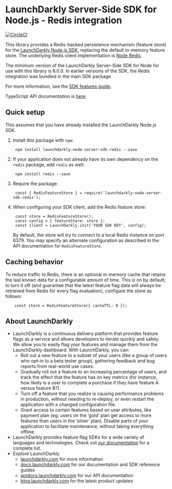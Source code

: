 # LaunchDarkly Server-Side SDK for Node.js - Redis integration

[![CircleCI](https://circleci.com/gh/launchdarkly/node-server-sdk-redis.svg?style=svg)](https://circleci.com/gh/launchdarkly/node-server-sdk-redis)

This library provides a Redis-backed persistence mechanism (feature store) for the [LaunchDarkly Node.js SDK](https://github.com/launchdarkly/node-server-sdk), replacing the default in-memory feature store. The underlying Redis client implementation is [Node Redis](https://www.npmjs.com/package/redis).

The minimum version of the LaunchDarkly Server-Side SDK for Node for use with this library is 6.0.0. In earlier versions of the SDK, the Redis integration was bundled in the main SDK package.

For more information, see the [SDK features guide](https://docs.launchdarkly.com/sdk/features/database-integrations).

TypeScript API documentation is [here](https://launchdarkly.github.io/node-server-sdk-redis).

## Quick setup

This assumes that you have already installed the LaunchDarkly Node.js SDK.

1. Install this package with `npm`:

        npm install launchdarkly-node-server-sdk-redis --save

2. If your application does not already have its own dependency on the `redis` package, add `redis` as well:

        npm install redis --save

3. Require the package:

        const { RedisFeatureStore } = require('launchdarkly-node-server-sdk-redis');

4. When configuring your SDK client, add the Redis feature store:

        const store = RedisFeatureStore();
        const config = { featureStore: store };
        const client = LaunchDarkly.init('YOUR SDK KEY', config);

    By default, the store will try to connect to a local Redis instance on port 6379. You may specify an alternate configuration as described in the API documentation for `RedisFeatureStore`.

## Caching behavior

To reduce traffic to Redis, there is an optional in-memory cache that retains the last known data for a configurable amount of time. This is on by default; to turn it off (and guarantee that the latest feature flag data will always be retrieved from Redis for every flag evaluation), configure the store as follows:

        const store = RedisFeatureStore({ cacheTTL: 0 });

## About LaunchDarkly

* LaunchDarkly is a continuous delivery platform that provides feature flags as a service and allows developers to iterate quickly and safely. We allow you to easily flag your features and manage them from the LaunchDarkly dashboard.  With LaunchDarkly, you can:
    * Roll out a new feature to a subset of your users (like a group of users who opt-in to a beta tester group), gathering feedback and bug reports from real-world use cases.
    * Gradually roll out a feature to an increasing percentage of users, and track the effect that the feature has on key metrics (for instance, how likely is a user to complete a purchase if they have feature A versus feature B?).
    * Turn off a feature that you realize is causing performance problems in production, without needing to re-deploy, or even restart the application with a changed configuration file.
    * Grant access to certain features based on user attributes, like payment plan (eg: users on the ‘gold’ plan get access to more features than users in the ‘silver’ plan). Disable parts of your application to facilitate maintenance, without taking everything offline.
* LaunchDarkly provides feature flag SDKs for a wide variety of languages and technologies. Check out [our documentation](https://docs.launchdarkly.com/docs) for a complete list.
* Explore LaunchDarkly
    * [launchdarkly.com](https://www.launchdarkly.com/ "LaunchDarkly Main Website") for more information
    * [docs.launchdarkly.com](https://docs.launchdarkly.com/  "LaunchDarkly Documentation") for our documentation and SDK reference guides
    * [apidocs.launchdarkly.com](https://apidocs.launchdarkly.com/  "LaunchDarkly API Documentation") for our API documentation
    * [blog.launchdarkly.com](https://blog.launchdarkly.com/  "LaunchDarkly Blog Documentation") for the latest product updates
